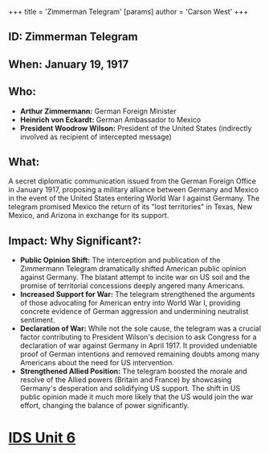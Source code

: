 +++
 title = 'Zimmerman Telegram'
[params]
	author = 'Carson West'
+++
## ID: Zimmerman Telegram

## When: January 19, 1917

## Who:
* **Arthur Zimmermann:** German Foreign Minister
* **Heinrich von Eckardt:** German Ambassador to Mexico
* **President Woodrow Wilson:**  President of the United States (indirectly involved as recipient of intercepted message)

## What:
A secret diplomatic communication issued from the German Foreign Office in January 1917, proposing a military alliance between Germany and Mexico in the event of the United States entering World War I against Germany.  The telegram promised Mexico the return of its "lost territories" in Texas, New Mexico, and Arizona in exchange for its support.


## Impact: Why Significant?:
* **Public Opinion Shift:** The interception and publication of the Zimmermann Telegram dramatically shifted American public opinion against Germany.  The blatant attempt to incite war on US soil and the promise of territorial concessions deeply angered many Americans.
* **Increased Support for War:**  The telegram strengthened the arguments of those advocating for American entry into World War I, providing concrete evidence of German aggression and undermining neutralist sentiment.
* **Declaration of War:** While not the sole cause, the telegram was a crucial factor contributing to President Wilson's decision to ask Congress for a declaration of war against Germany in April 1917.  It provided undeniable proof of German intentions and removed remaining doubts among many Americans about the need for US intervention.
* **Strengthened Allied Position:** The telegram boosted the morale and resolve of the Allied powers (Britain and France) by showcasing Germany's desperation and solidifying US support.  The shift in US public opinion made it much more likely that the US would join the war effort, changing the balance of power significantly.

# [IDS Unit 6](./../ids-unit-6/)